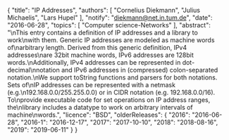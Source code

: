 {
    "title": "IP Addresses",
    "authors": [
        "Cornelius Diekmann",
        "Julius Michaelis",
        "Lars Hupel"
    ],
    "notify": "diekmann@net.in.tum.de",
    "date": "2016-06-28",
    "topics": [
        "Computer science-Networks"
    ],
    "abstract": "\nThis entry contains a definition of IP addresses and a library to work\nwith them.  Generic IP addresses are modeled as machine words of\narbitrary length. Derived from this generic definition, IPv4 addresses\nare 32bit machine words, IPv6 addresses are 128bit words.\nAdditionally, IPv4 addresses can be represented in dot-decimal\nnotation and IPv6 addresses in (compressed) colon-separated notation.\nWe support toString functions and parsers for both notations. Sets of\nIP addresses can be represented with a netmask (e.g.\n192.168.0.0/255.255.0.0) or in CIDR notation (e.g. 192.168.0.0/16). To\nprovide executable code for set operations on IP address ranges, the\nlibrary includes a datatype to work on arbitrary intervals of machine\nwords.",
    "licence": "BSD",
    "olderReleases": {
        "2016": "2016-06-28",
        "2016-1": "2016-12-17",
        "2017": "2017-10-10",
        "2018": "2018-08-16",
        "2019": "2019-06-11"
    }
}